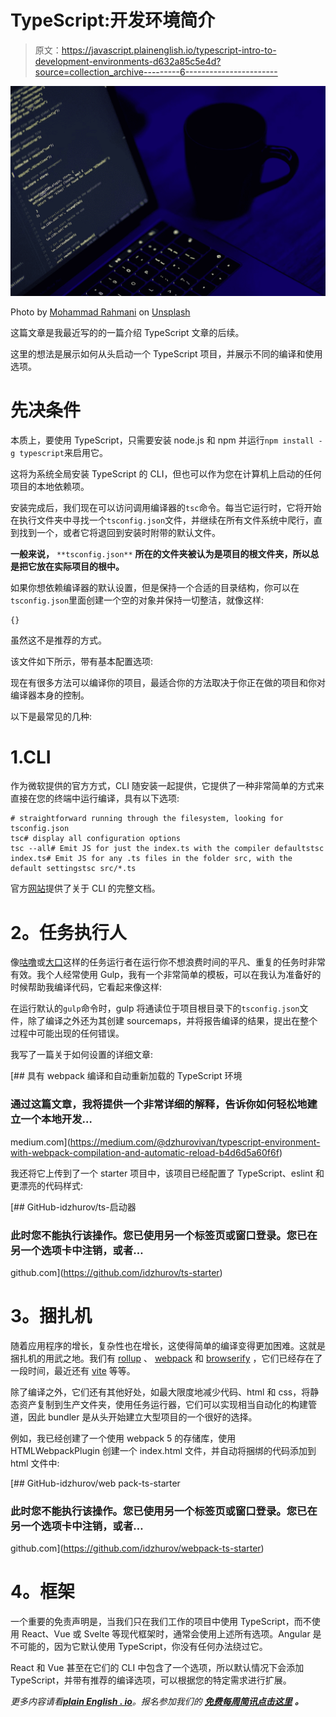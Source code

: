 # TypeScript:开发环境简介

> 原文：<https://javascript.plainenglish.io/typescript-intro-to-development-environments-d632a85c5e4d?source=collection_archive---------6----------------------->

![](img/862c42dcf0f2b7822d377f2339079005.png)

Photo by [Mohammad Rahmani](https://unsplash.com/@afgprogrammer?utm_source=medium&utm_medium=referral) on [Unsplash](https://unsplash.com?utm_source=medium&utm_medium=referral)

这篇文章是我最近写的的一篇介绍 TypeScript 文章的后续。

这里的想法是展示如何从头启动一个 TypeScript 项目，并展示不同的编译和使用选项。

# 先决条件

本质上，要使用 TypeScript，只需要安装 node.js 和 npm 并运行`npm install -g typescript`来启用它。

这将为系统全局安装 TypeScript 的 CLI，但也可以作为您在计算机上启动的任何项目的本地依赖项。

安装完成后，我们现在可以访问调用编译器的`tsc`命令。每当它运行时，它将开始在执行文件夹中寻找一个`tsconfig.json`文件，并继续在所有文件系统中爬行，直到找到一个，或者它将退回到安装时附带的默认文件。

**一般来说，** `**tsconfig.json**` **所在的文件夹被认为是项目的根文件夹，所以总是把它放在实际项目的根中。**

如果你想依赖编译器的默认设置，但是保持一个合适的目录结构，你可以在`tsconfig.json`里面创建一个空的对象并保持一切整洁，就像这样:

```
{}
```

虽然这不是推荐的方式。

该文件如下所示，带有基本配置选项:

现在有很多方法可以编译你的项目，最适合你的方法取决于你正在做的项目和你对编译器本身的控制。

以下是最常见的几种:

# 1.CLI

作为微软提供的官方方式，CLI 随安装一起提供，它提供了一种非常简单的方式来直接在您的终端中运行编译，具有以下选项:

```
# straightforward running through the filesystem, looking for tsconfig.json
tsc# display all configuration options
tsc --all# Emit JS for just the index.ts with the compiler defaultstsc index.ts# Emit JS for any .ts files in the folder src, with the default settingstsc src/*.ts
```

官方[网站](https://www.typescriptlang.org/docs/handbook/compiler-options.html)提供了关于 CLI 的完整文档。

# **2。任务执行人**

像[咕噜](https://gruntjs.com/)或[大口](https://gulpjs.com/)这样的任务运行者在运行你不想浪费时间的平凡、重复的任务时非常有效。我个人经常使用 Gulp，我有一个非常简单的模板，可以在我认为准备好的时候帮助我编译代码，它看起来像这样:

在运行默认的`gulp`命令时，gulp 将通读位于项目根目录下的`tsconfig.json`文件，除了编译之外还为其创建 sourcemaps，并将报告编译的结果，提出在整个过程中可能出现的任何错误。

我写了一篇关于如何设置的详细文章:

[](https://medium.com/@dzhurovivan/typescript-environment-with-webpack-compilation-and-automatic-reload-b4d6d5a60f6f) [## 具有 webpack 编译和自动重新加载的 TypeScript 环境

### 通过这篇文章，我将提供一个非常详细的解释，告诉你如何轻松地建立一个本地开发…

medium.com](https://medium.com/@dzhurovivan/typescript-environment-with-webpack-compilation-and-automatic-reload-b4d6d5a60f6f) 

我还将它上传到了一个 starter 项目中，该项目已经配置了 TypeScript、eslint 和更漂亮的代码样式:

[](https://github.com/idzhurov/ts-starter) [## GitHub-idzhurov/ts-启动器

### 此时您不能执行该操作。您已使用另一个标签页或窗口登录。您已在另一个选项卡中注销，或者…

github.com](https://github.com/idzhurov/ts-starter) 

# **3。捆扎机**

随着应用程序的增长，复杂性也在增长，这使得简单的编译变得更加困难。这就是捆扎机的用武之地。我们有 [rollup](https://rollupjs.org/guide/en/) 、 [webpack](https://webpack.js.org/) 和 [browserify](https://browserify.org/) ，它们已经存在了一段时间，最近还有 [vite](https://vitejs.dev/) 等等。

除了编译之外，它们还有其他好处，如最大限度地减少代码、html 和 css，将静态资产复制到生产文件夹，使用任务运行器，它们可以实现相当自动化的构建管道，因此 bundler 是从头开始建立大型项目的一个很好的选择。

例如，我已经创建了一个使用 webpack 5 的存储库，使用 HTMLWebpackPlugin 创建一个 index.html 文件，并自动将捆绑的代码添加到 html 文件中:

[](https://github.com/idzhurov/webpack-ts-starter) [## GitHub-idzhurov/web pack-ts-starter

### 此时您不能执行该操作。您已使用另一个标签页或窗口登录。您已在另一个选项卡中注销，或者…

github.com](https://github.com/idzhurov/webpack-ts-starter) 

# **4。框架**

一个重要的免责声明是，当我们只在我们工作的项目中使用 TypeScript，而不使用 React、Vue 或 Svelte 等现代框架时，通常会使用上述所有选项。Angular 是不可能的，因为它默认使用 TypeScript，你没有任何办法绕过它。

React 和 Vue 甚至在它们的 CLI 中包含了一个选项，所以默认情况下会添加 TypeScript，并带有推荐的编译选项，可以根据您的特定需求进行扩展。

*更多内容请看*[***plain English . io***](http://plainenglish.io/)*。报名参加我们的* [***免费每周简讯点击这里***](http://newsletter.plainenglish.io/) ***。***